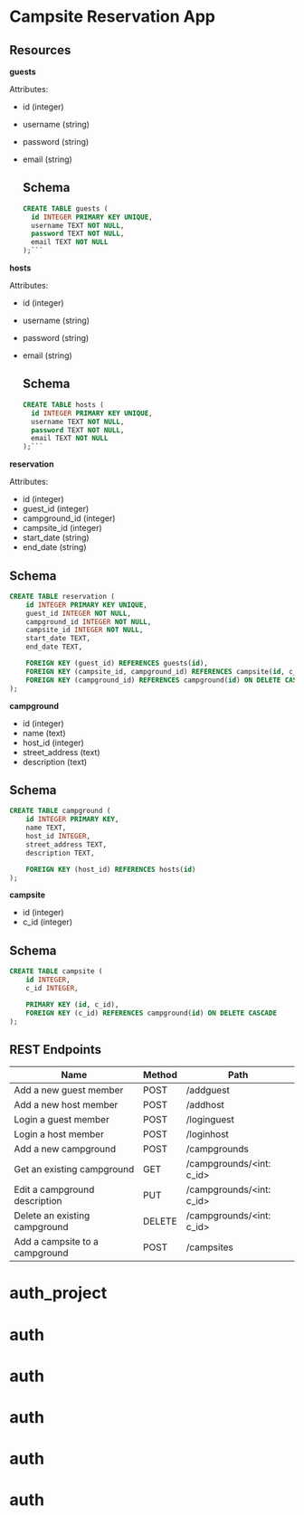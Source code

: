 # Campsite Reservation App

## Resources

**guests**

Attributes:

* id (integer)
* username (string)
* password (string)
* email (string)

  ## Schema
  ```sql
  CREATE TABLE guests (
    id INTEGER PRIMARY KEY UNIQUE,
    username TEXT NOT NULL,
    password TEXT NOT NULL,
    email TEXT NOT NULL
  );```

**hosts**

Attributes:

* id (integer)
* username (string)
* password (string)
* email (string)

  ## Schema
  ```sql
  CREATE TABLE hosts (
    id INTEGER PRIMARY KEY UNIQUE,
    username TEXT NOT NULL,
    password TEXT NOT NULL,
    email TEXT NOT NULL
  );```

**reservation**

Attributes:

* id (integer)
* guest_id (integer)
* campground_id (integer)
* campsite_id (integer)
* start_date (string)
* end_date (string)

## Schema

```sql
CREATE TABLE reservation (
    id INTEGER PRIMARY KEY UNIQUE,
    guest_id INTEGER NOT NULL,
    campground_id INTEGER NOT NULL,
    campsite_id INTEGER NOT NULL,
    start_date TEXT,
    end_date TEXT, 

    FOREIGN KEY (guest_id) REFERENCES guests(id),
    FOREIGN KEY (campsite_id, campground_id) REFERENCES campsite(id, c_id) ON DELETE CASCADE,
    FOREIGN KEY (campground_id) REFERENCES campground(id) ON DELETE CASCADE
);
```
**campground**

* id (integer)
* name (text)
* host_id (integer)
* street_address (text)
* description (text)

## Schema
```sql
CREATE TABLE campground (
    id INTEGER PRIMARY KEY,
    name TEXT,
    host_id INTEGER,
    street_address TEXT,
    description TEXT,

    FOREIGN KEY (host_id) REFERENCES hosts(id)
);
```

**campsite**

* id (integer)
* c_id (integer)

## Schema
```sql
CREATE TABLE campsite (
    id INTEGER,
    c_id INTEGER,

    PRIMARY KEY (id, c_id),
    FOREIGN KEY (c_id) REFERENCES campground(id) ON DELETE CASCADE
);
```

## REST Endpoints

Name                           | Method | Path
-------------------------------|--------|------------------
Add a new guest member         | POST   | /addguest
Add a new host member          | POST   | /addhost
Login a guest member           | POST   | /loginguest
Login a host member            | POST   | /loginhost
Add a new campground           | POST   | /campgrounds
Get an existing campground     | GET    | /campgrounds/<int: c_id>
Edit a campground description  | PUT    | /campgrounds/<int: c_id>
Delete an existing campground  | DELETE | /campgrounds/<int: c_id>
Add a campsite to a campground | POST   | /campsites




# auth_project
# auth
# auth
# auth
# auth
# auth
